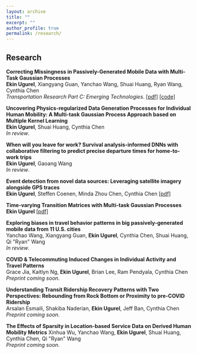 ```yaml
---
layout: archive
title: ""
excerpt: ""
author_profile: true
permalink: /research/
---
```


## Research

**Correcting Missingness in Passively-Generated Mobile Data with Multi-Task Gaussian Processes**   
**Ekin Ugurel**, Xiangyang Guan, Yanchao Wang, Shuai Huang, Ryan Wang, Cynthia Chen  
*Transportation Research Part C: Emerging Technologies*. [[pdf]](https://authors.elsevier.com/a/1ij85,M0mRV96z) [[code]](https://github.com/ekinugurel/GPSImpute)

**Uncovering Physics-regularized Data Generation Processes for Individual Human Mobility: A Multi-task Gaussian Process Approach based on Multiple Kernel Learning**           
**Ekin Ugurel**, Shuai Huang, Cynthia Chen   
*In review*.

**When will you leave for work? Survival analysis-informed DNNs with collaborative filtering to predict precise departure times for home-to-work trips**          
**Ekin Ugurel**, Gaoang Wang      
*In review*.

**Event detection from novel data sources: Leveraging satellite imagery alongside GPS traces**        
**Ekin Ugurel**, Steffen Coenen, Minda Zhou Chen, Cynthia Chen [[pdf]](https://arxiv.org/abs/2401.10890)

**Time-varying Transition Matrices with Multi-task Gaussian Processes**        
**Ekin Ugurel** [[pdf]](https://arxiv.org/abs/2306.11772)

**Exploring biases in travel behavior patterns in big passively-generated mobile data from 11 U.S. cities**          
Yanchao Wang, Xiangyang Guan, **Ekin Ugurel**, Cynthia Chen, Shuai Huang, Qi "Ryan" Wang        
*In review*.

**COVID & Telecommuting Induced Changes in Individual Activity and Travel Patterns**      
Grace Jia, Kaitlyn Ng, **Ekin Ugurel**, Brian Lee, Ram Pendyala, Cynthia Chen        
*Preprint coming soon*.

**Understanding Transit Ridership Recovery Patterns with Two Perspectives: Rebounding from Rock Bottom or Proximity to pre-COVID Ridership**      
Arsalan Esmaili, Shakiba Naderian, **Ekin Ugurel**, Jeff Ban, Cynthia Chen              
*Preprint coming soon*. 

**The Effects of Sparsity in Location-based Service Data on Derived Human Mobility Metrics**
Xinhua Wu, Yanchao Wang, **Ekin Ugurel**, Shuai Huang, Cynthia Chen, Qi "Ryan" Wang      
*Preprint coming soon*.


